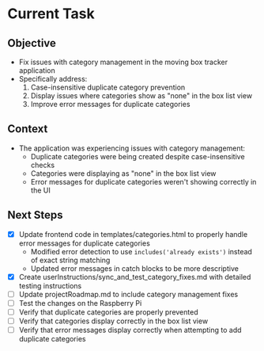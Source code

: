 # Current Task

## Objective
- Fix issues with category management in the moving box tracker application
- Specifically address:
  1. Case-insensitive duplicate category prevention
  2. Display issues where categories show as "none" in the box list view
  3. Improve error messages for duplicate categories

## Context
- The application was experiencing issues with category management:
  - Duplicate categories were being created despite case-insensitive checks
  - Categories were displaying as "none" in the box list view
  - Error messages for duplicate categories weren't showing correctly in the UI

## Next Steps
- [x] Update frontend code in templates/categories.html to properly handle error messages for duplicate categories
  - Modified error detection to use `includes('already exists')` instead of exact string matching
  - Updated error messages in catch blocks to be more descriptive
- [x] Create userInstructions/sync_and_test_category_fixes.md with detailed testing instructions
- [ ] Update projectRoadmap.md to include category management fixes
- [ ] Test the changes on the Raspberry Pi
- [ ] Verify that duplicate categories are properly prevented
- [ ] Verify that categories display correctly in the box list view
- [ ] Verify that error messages display correctly when attempting to add duplicate categories
